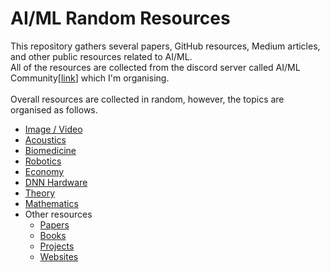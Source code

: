 # AI/ML Random Resources
This repository gathers several papers, GitHub resources, Medium articles, and other public resources related to AI/ML. \
All of the resources are collected from the discord server called AI/ML Community[[link](https://discord.gg/tbsWAPZqf9)] which I'm organising. \
\
Overall resources are collected in random, however, the topics are organised as follows.
* [Image / Video](https://github.com/nietzhuang/AIML-random-resources/blob/main/Image_Video.md)
* [Acoustics](https://github.com/nietzhuang/AIML-random-resources/blob/main/Acoustics.md)
* [Biomedicine](https://github.com/nietzhuang/AIML-random-resources/blob/main/Biomedicine.md)
* [Robotics](https://github.com/nietzhuang/AIML-random-resources/blob/main/Robotics.md)
* [Economy](https://github.com/nietzhuang/AIML-random-resources/blob/main/Economy.md)
* [DNN Hardware](https://github.com/nietzhuang/AIML-random-resources/blob/main/NN_Hardware.md)
* [Theory](https://github.com/nietzhuang/AIML-random-resources/blob/main/Theory.md)
* [Mathematics](https://github.com/nietzhuang/AIML-random-resources/blob/main/Mathematics.md)
* Other resources
  * [Papers](https://github.com/nietzhuang/AIML-random-resources/blob/main/Other-Resources/Papers.md)
  * [Books](https://github.com/nietzhuang/AIML-random-resources/blob/main/Other-Resources/Books.md)
  * [Projects](https://github.com/nietzhuang/AIML-random-resources/blob/main/Other-Resources/Projects.md)
  * [Websites](https://github.com/nietzhuang/AIML-random-resources/blob/main/Other-Resources/Websites.md)
